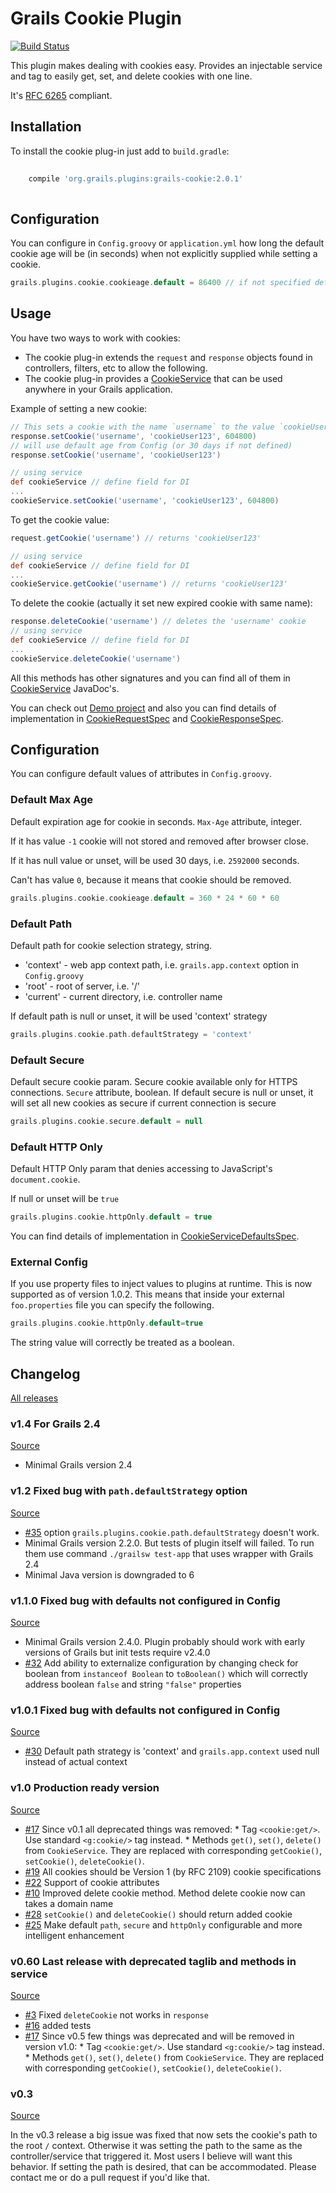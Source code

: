 # Grails Cookie Plugin

[![Build Status](https://travis-ci.org/stokito/grails-cookie.png?branch=master)](https://travis-ci.org/stokito/grails-cookie)

This plugin makes dealing with cookies easy. Provides an injectable service and tag to easily get, set, and delete cookies with one line.

It's [RFC 6265](http://tools.ietf.org/html/rfc6265) compliant.

## Installation

To install the cookie plug-in just add to `build.gradle`:
```groovy
    
    compile 'org.grails.plugins:grails-cookie:2.0.1'
    
```

## Configuration

You can configure in `Config.groovy` or `application.yml` how long the default cookie age will be (in seconds) when not explicitly supplied while setting a cookie.
```groovy
grails.plugins.cookie.cookieage.default = 86400 // if not specified default in code is 30 days
```

## Usage

You have two ways to work with cookies:
* The cookie plug-in extends the `request` and `response` objects found in controllers, filters, etc to allow the following.
* The cookie plug-in provides a [CookieService](./grails-app/services/grails/plugin/cookie/CookieService.groovy) that can be used anywhere in your Grails application.

Example of setting a new cookie:
```groovy
// This sets a cookie with the name `username` to the value `cookieUser123` with a expiration set to a week, defined in seconds
response.setCookie('username', 'cookieUser123', 604800)
// will use default age from Config (or 30 days if not defined)
response.setCookie('username', 'cookieUser123')

// using service
def cookieService // define field for DI
...
cookieService.setCookie('username', 'cookieUser123', 604800)
```

To get the cookie value:
```groovy
request.getCookie('username') // returns 'cookieUser123'

// using service
def cookieService // define field for DI
...
cookieService.getCookie('username') // returns 'cookieUser123'
```

To delete the cookie (actually it set new expired cookie with same name):
```groovy
response.deleteCookie('username') // deletes the 'username' cookie
// using service
def cookieService // define field for DI
...
cookieService.deleteCookie('username')
```

All this methods has other signatures and you can find all of them in [CookieService](./grails-app/services/grails/plugin/cookie/CookieService.groovy) JavaDoc's.

You can check out [Demo project](https://github.com/stokito/grails-cookie-demo) and also you can find details of implementation in [CookieRequestSpec](./src/test/groovy/grails/plugin/cookie/CookieRequestSpec.groovy) and [CookieResponseSpec](./src/test/groovy/grails/plugin/cookie/CookieResponseSpec.groovy).

## Configuration

You can configure default values of attributes in `Config.groovy`.

### Default Max Age
Default expiration age for cookie in seconds. `Max-Age` attribute, integer.

If it has value `-1` cookie will not stored and removed after browser close.

If it has null value or unset, will be used 30 days, i.e. `2592000` seconds.

Can't has value `0`, because it means that cookie should be removed.

```groovy
grails.plugins.cookie.cookieage.default = 360 * 24 * 60 * 60
```

### Default Path
Default path for cookie selection strategy, string.
* 'context' - web app context path, i.e. `grails.app.context` option in `Config.groovy`
* 'root' - root of server, i.e. '/'
* 'current' - current directory, i.e. controller name

If default path is null or unset, it will be used 'context' strategy

```groovy
grails.plugins.cookie.path.defaultStrategy = 'context'
```

### Default Secure
Default secure cookie param. Secure cookie available only for HTTPS connections. `Secure` attribute, boolean.
If default secure is null or unset, it will set all new cookies as secure if current connection is secure
```groovy
grails.plugins.cookie.secure.default = null
```

### Default HTTP Only
Default HTTP Only param that denies accessing to JavaScript's `document.cookie`.

If null or unset will be `true`

```groovy
grails.plugins.cookie.httpOnly.default = true
```

You can find details of implementation in [CookieServiceDefaultsSpec](./src/test/groovy/grails/plugin/cookie/CookieServiceDefaultsSpec.groovy).

### External Config
If you use property files to inject values to plugins at runtime.  This is now supported as of version 1.0.2.  This means that inside your external `foo.properties` file you can specify the following.

```groovy
grails.plugins.cookie.httpOnly.default=true
```

The string value will correctly be treated as a boolean.

## Changelog

[All releases](https://github.com/stokito/grails-cookie/releases)

### v1.4 For Grails 2.4
[Source](https://github.com/stokito/grails-cookie/releases/tag/v1.4)

- Minimal Grails version 2.4

### v1.2 Fixed bug with `path.defaultStrategy` option
[Source](https://github.com/stokito/grails-cookie/releases/tag/v1.2)

- [#35](https://github.com/stokito/grails-cookie/issues/35) option `grails.plugins.cookie.path.defaultStrategy` doesn't work.
- Minimal Grails version 2.2.0. But tests of plugin itself will failed. To run them use command `./grailsw test-app` that uses wrapper with Grails 2.4
- Minimal Java version is downgraded to 6

### v1.1.0 Fixed bug with defaults not configured in Config
[Source](https://github.com/stokito/grails-cookie/releases/tag/v1.1.0)

- Minimal Grails version 2.4.0. Plugin probably should work with early versions of Grails but init tests require v2.4.0
- [#32](https://github.com/stokito/grails-cookie/issues/32) Add ability to externalize configuration by changing check for boolean from `instanceof Boolean` to `toBoolean()` which will correctly address boolean `false` and string `"false"` properties

### v1.0.1 Fixed bug with defaults not configured in Config
[Source](https://github.com/stokito/grails-cookie/releases/tag/v1.0.1)

- [#30](https://github.com/stokito/grails-cookie/issues/30) Default path strategy is 'context' and `grails.app.context` used null instead of actual context

### v1.0 Production ready version
[Source](https://github.com/stokito/grails-cookie/releases/tag/v1.0)

- [#17](https://github.com/stokito/grails-cookie/issues/17) Since v0.1 all deprecated things was removed:
       * Tag `<cookie:get/>`. Use standard `<g:cookie/>` tag instead.
       * Methods `get()`, `set()`, `delete()` from `CookieService`. They are replaced with corresponding `getCookie()`,  `setCookie()`, `deleteCookie()`.
- [#19](https://github.com/stokito/grails-cookie/issues/19) All cookies should be Version 1 (by RFC 2109) cookie specifications
- [#22](https://github.com/stokito/grails-cookie/issues/22) Support of cookie attributes
- [#10](https://github.com/stokito/grails-cookie/issues/10) Improved delete cookie method.  Method delete cookie now can takes a domain name
- [#28](https://github.com/stokito/grails-cookie/issues/28) `setCookie()` and `deleteCookie()` should return added cookie
- [#25](https://github.com/stokito/grails-cookie/issues/25) Make default `path`, `secure` and `httpOnly` configurable and more intelligent  enhancement


### v0.60 Last release with deprecated taglib and methods in service
[Source](https://github.com/stokito/grails-cookie/releases/tag/v0.6)

- [#3](https://github.com/stokito/grails-cookie/issues/3) Fixed `deleteCookie` not works in `response`
- [#16](https://github.com/stokito/grails-cookie/issues/16) added tests
- [#17](https://github.com/stokito/grails-cookie/issues/17) Since v0.5 few things was deprecated and will be removed in version v1.0:
       * Tag `<cookie:get/>`. Use standard `<g:cookie/>` tag instead.
       * Methods `get()`, `set()`, `delete()` from `CookieService`. They are replaced with corresponding `getCookie()`,  `setCookie()`, `deleteCookie()`.

### v0.3
[Source](https://github.com/stokito/grails-cookie/releases/tag/v0.3)

In the v0.3 release a big issue was fixed that now sets the cookie's path to the root `/` context.
Otherwise it was setting the path to the same as the controller/service that triggered it.
Most users I believe will want this behavior. If setting the path is desired, that can be accommodated.
Please contact me or do a pull request if you'd like that.
